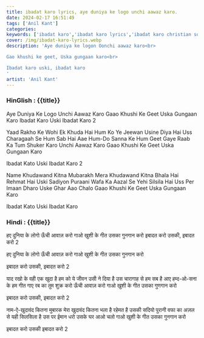 ```yaml
---
title: ibadat karo lyrics, aye duniya ke logo unchi aawaz karo.
date: 2024-02-17 16:51:49
tags: ['Anil Kant']
categories:
keywords: ['ibadat karo','ibadat karo lyrics','ibadat karo christian song lyrics']
cover: /img/ibadat-karo-lyrics.webp
description: 'Aye duniya ke logon Oonchi aawaz karo<br>

Gao khushi ke geet, Uska gungaan karo<br>

Ibadat karo uski, ibadat karo
'
artist: 'Anil Kant'
---
```

### HinGlish : {{title}}

Aye Duniya Ke Logo
Unchi Aawaz Karo
Gaao Khushi Ke Geet
Uska Gungaan Karo
Ibadat Karo Uski Ibadat Karo  2
 
Yaad Rakho Ke Wohi Ek Khuda Hai
Hum Ko Ye Jeewan Usine Diya Hai
Uss Charagaah Se Hum Sab Hai Aae
Hum-Do Sanna Ke Hum Geet Gaye
Raab Ka Tum Shuker Karo
Unchi Aawaz Karo
Gaao Khushi Ke Geet
Uska Gungaan Karo
 
Ibadat Kato Uski Ibadat Karo  2
 
Name Khudawand Kitna Mubarakh
Mera Khudawand Kitna Bhala Hai
Rehmat Hai Uski Sadiyon Puraani
Wafa Ka Aazal Se Yehi Silsila Hai
Uss Per Imaan Dharo
Uske Ghar Aao Chalo Gaao Khushi
Ke Geet Uska Gungaan Karo
 
Ibadat Kato Uski Ibadat Karo

### Hindi : {{title}}

हए दुनिया के लोगो
ऊँची आवाज़ करो 
गाओ खुशी के गीत 
उसका गुनगान करो 
इबादत करो उसकी, इबादत करो 2

हए दुनिया के लोगो
ऊँची आवाज़ करो 
गाओ खुशी के गीत 
उसका गुनगान करो

इबादत करो उसकी, इबादत करो 2

याद रखो के वही एक खुदा है 
हम को ये जीवन उसी ने दिया है 
उस चारागाह से हम सब है आए 
हम्द-ओ-सना के हम गीत गाए 
रब का तुम शुक्र करो 
ऊँची आवाज़ करो 
गाओ खुशी के गीत 
उसका गुणगान करो  

इबादत करो उसकी, इबादत करो 2

नाम-ऐ-खुदावंद कितना मुबारक 
मेरा खुदावंद कितना भला है 
रहेमत है उसकी सदियो पुरानी 
वफा का अज़ल से यही सिलसिला है 
उस पर ईमान धरो 
उसके घर आओ चलो 
गाओ खुशी के गीत 
उसका गुनगान करो 

इबादत करो उसकी इबादत करो 2